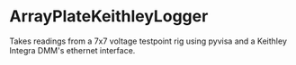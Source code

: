 # ArrayPlateKeithleyLogger
Takes readings from a 7x7 voltage testpoint rig using pyvisa and a Keithley Integra DMM's ethernet interface.
